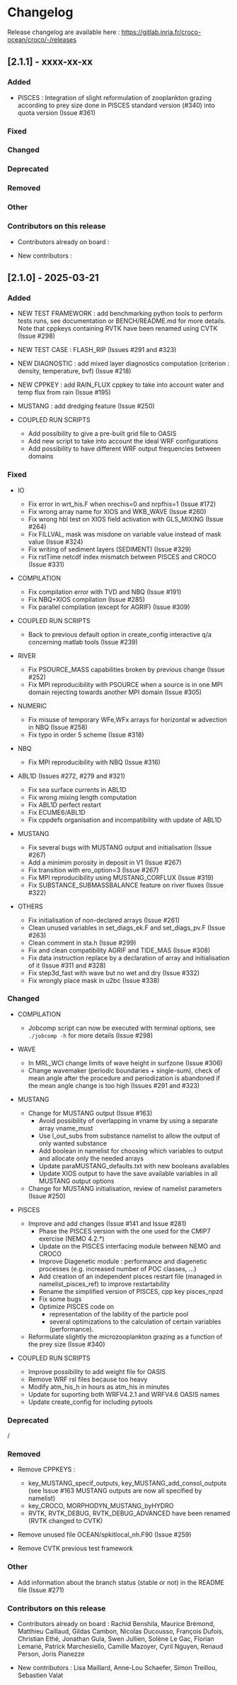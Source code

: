 # Changelog

Release changelog are available here : https://gitlab.inria.fr/croco-ocean/croco/-/releases

## [2.1.1] - xxxx-xx-xx

### Added

- PISCES  : Integration of slight reformulation of zooplankton grazing 
  according to prey size done in PISCES standard version (#340) into quota version 
  (Issue #361)

### Fixed


### Changed


### Deprecated


### Removed


### Other


### Contributors on this release

- Contributors already on board : 


- New contributors : 


## [2.1.0] - 2025-03-21

### Added

- NEW TEST FRAMEWORK : add benchmarking python tools
  to perform tests runs, see documentation or BENCH/README.md for more details.
  Note that cppkeys containing RVTK have been renamed using CVTK (Issue #298)

- NEW TEST CASE : FLASH_RIP (Issues #291 and #323)

- NEW DIAGNOSTIC : add mixed layer diagnostics computation (criterion : 
  density, temperature, bvf) (Issue #218)

- NEW CPPKEY : add RAIN_FLUX cppkey to take into account water and temp flux 
  from rain (Issue #195)

- MUSTANG : add dredging feature (Issue #250)

- COUPLED RUN SCRIPTS

  - Add possibility to give a pre-built grid file to OASIS
  - Add new script to take into account the ideal WRF configurations
  - Add possibility to have different WRF output frequencies between domains

### Fixed

- IO
  - Fix error in wrt_his.F when nrechis=0 and nrpfhis=1 (Issue #172)
  - Fix wrong array name for XIOS and WKB_WAVE (Issue #260)
  - Fix wrong hbl test on XIOS field activation with GLS_MIXING (Issue #264)
  - Fix FILLVAL, mask was misdone on variable value 
    instead of mask value (Issue #324)
  - Fix writing of sediment layers (SEDIMENT) (Issue #329)
  - Fix rstTime netcdf index mismatch between PISCES and CROCO (Issue #331)

- COMPILATION
  - Fix compilation error with TVD and NBQ (Issue #191)
  - Fix NBQ+XIOS compilation (Issue #285)
  - Fix parallel compilation (except for AGRIF) (Issue #309)

- COUPLED RUN SCRIPTS
  - Back to previous default option in create_config 
    interactive q/a concerning matlab tools (Issue #239)

- RIVER
  - Fix PSOURCE_MASS capabilities broken by previous change (Issue #252)
  - Fix MPI reproducibility with PSOURCE when a source is 
    in one MPI domain rejecting towards another MPI domain (Issue #305)

- NUMERIC
  - Fix misuse of temporary WFe,WFx arrays for horizontal w 
    advection in NBQ (Issue #258)
  - Fix typo in order 5 scheme (Issue #318)

- NBQ
  - Fix MPI reproducibility with NBQ (Issue #316)

- ABL1D (Issues #272, #279 and #321)
  - Fix sea surface currents in ABL1D
  - Fix wrong mixing length computation
  - Fix ABL1D perfect restart
  - Fix ECUME6/ABL1D
  - Fix cppdefs organisation and incompatibility with update of ABL1D

- MUSTANG
  - Fix several bugs with MUSTANG output and initialisation (Issue #267)
  - Add a minimim porosity in deposit in V1 (Issue #267)
  - Fix transition with ero_option=3 (Issue #267)
  - Fix MPI reproducibility using MUSTANG_CORFLUX (Issue #319)
  - Fix SUBSTANCE_SUBMASSBALANCE feature on river fluxes (Issue #322)

- OTHERS
  - Fix initialisation of non-declared arrays (Issue #261)
  - Clean unused variables in set_diags_ek.F and set_diags_pv.F (Issue #263)
  - Clean comment in sta.h (Issue #299)
  - Fix and clean compatibility AGRIF and TIDE_MAS (Issue #308)
  - Fix data instruction replace by a declaration 
    of array and initialisation of it (Issue #311 and #328)
  - Fix step3d_fast with wave but no wet and dry (Issue #332)
  - Fix wrongly place mask in u2bc (Issue #338)

### Changed

- COMPILATION
  - Jobcomp script can now be executed with terminal options, see 
  ```./jobcomp -h``` for more details (Issue #298)

- WAVE
  - In MRL_WCI change limits of wave height in surfzone (Issue #306)
  - Change wavemaker (periodic boundaries + single-sum), 
    check of mean angle after the procedure and periodization is 
    abandoned if the mean angle change is too high (Issues #291 and #323)

- MUSTANG
  - Change for MUSTANG output (Issue #163)
    - Avoid possibility of overlapping in vname by 
      using a separate array vname_must
    - Use l_out_subs from substance namelist to allow the output of only wanted 
      substance
    - Add boolean in namelist for choosing which variables to output and 
      allocate only the needed arrays
    - Update paraMUSTANG_defaults.txt with new booleans availables
    - Update XIOS output to have the save available variables in all MUSTANG
      output options
  - Change for MUSTANG initialisation, review of namelist parameters (Issue #250)

- PISCES 
  - Improve and add changes (Issue #141 and Issue #281)
    - Phase the PISCES version with the one used for the CMIP7 exercise (NEMO 4.2.*)
    - Update on the PISCES interfacing module between NEMO and CROCO
    - Improve Diagenetic module : performance and diagenetic processes (e.g. increased number of POC classes, ...)
    - Add creation of an independent pisces restart file (managed in namelist_pisces_ref) to improve restartability
    - Rename the simplified version of PISCES, cpp key pisces_npzd
    - Fix some bugs
    - Optimize PISCES code on
      - representation of the lability of the particle pool
      - several optimizations to the calculation of certain variables (performance).
  - Reformulate slightly the microzooplankton grazing as a function
    of the prey size (Issue #340)

- COUPLED RUN SCRIPTS
  - Improve possibility to add weight file for OASIS
  - Remove WRF rsl files because too heavy 
  - Modify atm_his_h in hours as atm_his in minutes
  - Update for suporting both WRFV4.2.1 and WRFV4.6 OASIS names
  - Update create_config for including pytools

### Deprecated

/

### Removed

- Remove CPPKEYS :
  - key_MUSTANG_specif_outputs, key_MUSTANG_add_consol_outputs 
    (see Issue #163 MUSTANG outputs are now all specified by namelist)
  - key_CROCO, MORPHODYN_MUSTANG_byHYDRO
  - RVTK, RVTK_DEBUG, RVTK_DEBUG_ADVANCED have been renamed (RVTK changed 
    to CVTK)

- Remove unused file OCEAN/spkitlocal_nh.F90 (Issue #259)

- Remove CVTK previous test framework

### Other

- Add information about the branch status (stable or not)
  in the README file (Issue #271)

### Contributors on this release

- Contributors already on board : 
  Rachid Benshila, Maurice Brémond, Matthieu Caillaud, Gildas Cambon, 
  Nicolas Ducousso, François Dufois, Christian Ethé, Jonathan Gula, 
  Swen Jullien, Solène Le Gac, Florian Lemarié, 
  Patrick Marchesiello, Camille Mazoyer, 
  Cyril Nguyen, Renaud Person, Joris Pianezze

- New contributors : 
  Lisa Maillard, Anne-Lou Schaefer, Simon Treillou, Sebastien Valat